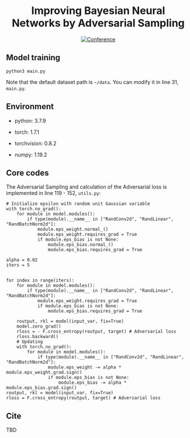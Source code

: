 <div align="center">
  
# Improving Bayesian Neural Networks by Adversarial Sampling
[![Conference](http://img.shields.io/badge/AAAI-2022-4b44ce.svg)](https://aaai.org/Conferences/AAAI-22/) 

</div>
  
## Model training

    python3 main.py
    
Note that the default dataset path is `~/data`. You can modify it in line 31, `main.py`.

## Environment
- python: 3.7.9

- torch: 1.7.1

- torchvision: 0.8.2

- numpy: 1.19.2

## Core codes
    
The Adversarial Sampling and calculation of the Adversarial loss is implemented in line 119 - 152, `utils.py`:

    # Initialize epsilon with random unit Gaussian variable
    with torch.no_grad():
        for module in model.modules():
            if type(module).__name__ in ["RandConv2d", "RandLinear", "RandBatchNorm2d"]:
                module.eps_weight.normal_()
                module.eps_weight.requires_grad = True
                if module.eps_bias is not None:
                    module.eps_bias.normal_()
                    module.eps_bias.requires_grad = True

    alpha = 0.02
    iters = 5


    for index in range(iters):
        for module in model.modules():
            if type(module).__name__ in ["RandConv2d", "RandLinear", "RandBatchNorm2d"]:
                module.eps_weight.requires_grad = True
                if module.eps_bias is not None:
                    module.eps_bias.requires_grad = True

        routput, rkl = model(input_var, fix=True)
        model.zero_grad()
        rloss = - F.cross_entropy(routput, target) # Adversarial loss
        rloss.backward()
        # Updating
        with torch.no_grad():
            for module in model.modules():
                if type(module).__name__ in ["RandConv2d", "RandLinear", "RandBatchNorm2d"]:
                    module.eps_weight -= alpha * module.eps_weight.grad.sign()
                    if module.eps_bias is not None:
                        module.eps_bias -= alpha * module.eps_bias.grad.sign()
    routput, rkl = model(input_var, fix=True)
    rloss = F.cross_entropy(routput, target) # Adversarial loss
    
## Cite

TBD
